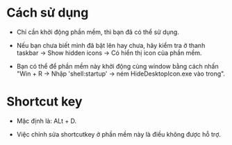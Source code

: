 # Cách sử dụng

- Chỉ cần khởi động phần mềm, thì bạn đã có thể sử dụng.

- Nếu bạn chưa biết mình đã bật lên hay chưa, hãy kiểm tra ở thanh taskbar -> Show hidden icons -> Có hiển thị icon của phần mềm.
  
- Bạn có thể để phần mềm này khởi động cùng window bằng cách nhấn "Win + R -> Nhập 'shell:startup' -> ném HideDesktopIcon.exe vào trong".

# Shortcut key

- Mặc định là: ALt + D.

- Việc chỉnh sửa shortcutkey ở phần mềm này là điều không được hỗ trợ.
